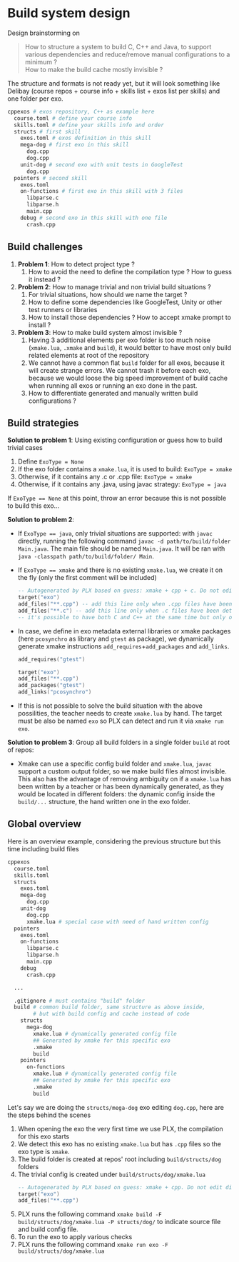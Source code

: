 # Build system design

Design brainstorming on
> How to structure a system to build C, C++ and Java, to support various dependencies and reduce/remove manual configurations to a minimum ?  
> How to make the build cache mostly invisible ?

The structure and formats is not ready yet, but it will look something like Delibay (course repos + course info + skills list + exos list per skills) and one folder per exo.
```sh
cppexos # exos repository, C++ as example here
  course.toml # define your course info
  skills.toml # define your skills info and order
  structs # first skill
    exos.toml # exos definition in this skill
    mega-dog # first exo in this skill
      dog.cpp
      dog.cpp
    unit-dog # second exo with unit tests in GoogleTest
      dog.cpp
  pointers # second skill
    exos.toml
    on-functions # first exo in this skill with 3 files
      libparse.c
      libparse.h
      main.cpp
    debug # second exo in this skill with one file
      crash.cpp
```

## Build challenges

1. **Problem 1**: How to detect project type ?
    1. How to avoid the need to define the compilation type ? How to guess it instead ?
1. **Problem 2**: How to manage trivial and non trivial build situations ?
    1. For trivial situations, how should we name the target ?
    1. How to define some dependencies like GoogleTest, Unity or other test runners or libraries
    1. How to install those dependencies ? How to accept xmake prompt to install ?
1. **Problem 3**: How to make build system almost invisible ?
    1. Having 3 additional elements per exo folder is too much noise (`xmake.lua`, `.xmake` and `build`), it would better to have most only build related elements at root of the repository
    1. We cannot have a common flat `build` folder for all exos, because it will create strange errors. We cannot trash it before each exo, because we would loose the big speed improvement of build cache when running all exos or running an exo done in the past.
    1. How to differentiate generated and manually written build configurations ?

## Build strategies
**Solution to problem 1**: Using existing configuration or guess how to build trivial cases
1. Define `ExoType = None`
1. If the exo folder contains a `xmake.lua`, it is used to build: `ExoType = xmake`
1. Otherwise, if it contains any .c or .cpp file: `ExoType = xmake`
1. Otherwise, if it contains any .java, using javac strategy: `ExoType = java`

If `ExoType == None` at this point, throw an error because this is not possible to build this exo...

**Solution to problem 2**: 
- If `ExoType == java`, only trivial situations are supported: with `javac` directly, running the following command `javac -d path/to/build/folder Main.java`. The main file should be named `Main.java`. It will be ran with `java -classpath path/to/build/folder/ Main`.
- If `ExoType == xmake` and there is no existing `xmake.lua`, we create it on the fly (only the first comment will be included)
    ```lua
    -- Autogenerated by PLX based on guess: xmake + cpp + c. Do not edit directly.
    target("exo")
    add_files("**.cpp") -- add this line only when .cpp files have been detected
    add_files("**.c") -- add this line only when .c files have been detected
    -- it's possible to have both C and C++ at the same time but only one `main()` function
    ```
- In case, we define in exo metadata external libraries or xmake packages (here `pcosynchro` as library and `gtest` as package), we dynamically generate xmake instructions `add_requires`+`add_packages` and `add_links`.
    ```lua
    add_requires("gtest")

    target("exo")
    add_files("**.cpp")
    add_packages("gtest")
    add_links("pcosynchro")
    ```

- If this is not possible to solve the build situation with the above possilities, the teacher needs to create `xmake.lua` by hand. The target must be also be named `exo` so PLX can detect and run it via `xmake run exo`.

**Solution to problem 3**: Group all build folders in a single folder `build` at root of repos:
- Xmake can use a specific config build folder and `xmake.lua`, `javac` support a custom output folder, so we make build files almost invisible. This also has the advantage of removing ambiguity on if a `xmake.lua` has been written by a teacher or has been dynamically generated, as they would be located in different folders: the dynamic config inside the `build/...` structure, the hand written one in the exo folder.
<!-- - Example with 2 exos folders `structs/dog/` and `structs/cat/` -> `build/structs/dog/` and `build/structs/cat/`. Those last folders would contain `.xmake` and `build` from Xmake and also dynamically generated `xmake.lua`. -->

## Global overview
Here is an overview example, considering the previous structure but this time including build files
```sh
cppexos
  course.toml
  skills.toml
  structs
    exos.toml
    mega-dog
      dog.cpp
    unit-dog
      dog.cpp
      xmake.lua # special case with need of hand written config
  pointers
    exos.toml
    on-functions
      libparse.c
      libparse.h
      main.cpp
    debug
      crash.cpp

  ...

  .gitignore # must contains "build" folder
  build # common build folder, same structure as above inside,
        # but with build config and cache instead of code
    structs
      mega-dog
        xmake.lua # dynamically generated config file
        ## Generated by xmake for this specific exo
        .xmake
        build
    pointers
      on-functions
        xmake.lua # dynamically generated config file
        ## Generated by xmake for this specific exo
        .xmake
        build
```

Let's say we are doing the `structs/mega-dog` exo editing `dog.cpp`, here are the steps behind the scenes
1. When opening the exo the very first time we use PLX, the compilation for this exo starts
  1. We detect this exo has no existing `xmake.lua` but has `.cpp` files so the exo type is `xmake`.
  1. The build folder is created at repos' root including `build/structs/dog` folders
  1. The trivial config is created under `build/structs/dog/xmake.lua`
      ```lua
      -- Autogenerated by PLX based on guess: xmake + cpp. Do not edit directly.
      target("exo")
      add_files("**.cpp")
      ```
  1. PLX runs the following command `xmake build -F build/structs/dog/xmake.lua -P structs/dog/` to indicate source file and build config file.
1. To run the exo to apply various checks
  1. PLX runs the following command `xmake run exo -F build/structs/dog/xmake.lua`

